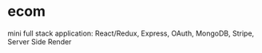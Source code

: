 # ecom
mini full stack application: React/Redux, Express, OAuth, MongoDB, Stripe, Server Side Render
